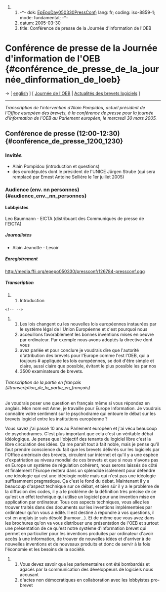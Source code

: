 1.  1.  -\*- dok:
        [EpEpoDay050330PressConf](EpEpoDay050330PressConf "wikilink");
        lang: fr; coding: iso-8859-1; mode: fundamental; -\*-
    2.  datum: 2005-03-30
    3.  title: Conférence de presse de la Journée d\'information de
        l\'OEB

# Conférence de presse de la Journée d\'information de l\'OEB {#conférence_de_presse_de_la_journée_dinformation_de_loeb}

-\> \[ [ english](EpEpoDay050330PressConfEn "wikilink") \] \[ [ Journée
de l\'OEB](EpEpoDay05>Fr "wikilink") \| [ Actualités des brevets
logiciels](SwpatcninoFr "wikilink") \]

------------------------------------------------------------------------

*Transcription de l\'intervention d\'Alain Pompidou, actuel président de
l\'Office européen des brevets, à la conférence de presse pour la
journée d\'information de l\'OEB au Parlement européen, le mercredi 30
mars 2005.*

## Conférence de presse (12:00-12:30) {#conférence_de_presse_1200_1230}

### Invités

-   Alain Pompidou (introduction et questions)
-   des eurodéputés dont le président de l\'UNICE Jürgen Strube (qui
    sera remplacé par Ernest Antoine Sellière le 1er juillet 2005)

### Audience (env. nn personnes) {#audience_env._nn_personnes}

#### Lobbyistes

Leo Baumnann - EICTA (distribuant des Communiqués de presse de l\'EICTA)

##### Journalistes

-   Alain Jeanotte - Lesoir

##### Enregistrement

<http://media.ffii.org/epepo050330/pressconf/126784-pressconf.ogg>

##### Transcription

1.  1.  Introduction

```{=html}
<!-- -->
```
1.  1.  Les lois changent ou les nouvelles lois européennes instaurées
        par le système légal de l\'Union Européenne et c\'est pourquoi
        nous
    2.  acceuillons favorablement les bonnes inventions mises en oeuvre
        par ordinateur. Par exemple nous avons adoptés la directive dont
        vous
    3.  avez parlée et pour conclure je voudrais dire que l\'autorité
        d\'attribution des brevets pour l\'Europe comme l\'est l\'OEB,
        qui a toujours \# appliquée les lois européennes, se doit
        d\'être simple et claire, aussi claire que possible, évitant le
        plus possible les par nos
    4.  3500 examinateurs de brevets.

###### Transcription de la partie en français {#transcription_de_la_partie_en_français}

Je voudrais poser une question en français même si vous répondez en
anglais. Mon nom est Anne, je travaille pour Europe Information. Je
voudrais connaître votre sentiment sur le psychodrame qui entoure le
débat sur les brevets logiciel entre les institutions européenne ?

Vous savez j\'ai passé 10 ans au Parlement européen et j\'ai vécu
beaucoup de psychodrames. C\'est plus important que cela c\'est un
véritable débat idéologique. Je pense que l\'objectif des tenants du
logiciel libre c\'est la libre circulation des idées. Ça me paraît tout
à fait noble, mais je pense qu\'il faut prendre conscience du fait que
les brevets délivrés sur les logiciels par l\'Office américain des
brevets, circulent sur internet et qu\'il y a une espèce d\'expatriation
au niveau mondial de ces brevets et que si nous n\'avons pas en Europe
un système de régulation cohérent, nous serons laissés de côté et
finalement l\'Europe restera dans un splendide isolement pour défendre
une idéologie qui est une idéologie noble mais qui n\'est pas une
idéologie suffisamment pragmatique. Ça c\'est le fond du débat.
Maintenant il y a beaucoup d\'aspect technique sur ce débat, et bien sûr
il y a le problème de la diffusion des codes, il y a le problème de la
définition très précise de ce qu\'est un effet technique qui utilise un
logiciel pour une invention mise en application par ordinateur. Tous ces
aspects techniques, vous allez les trouver traités dans des documents
sur les inventions implémentées par ordinateur qu\'on vous a édité. Il
est destiné à repondre à vos questions, il est en anglais je suis désolé
(humour\...). Et de même que vous avez dans les brochures qu\'on va vous
distribuer une présentation de l\'OEB et surtout une présentation de ce
qu\'est notre système d\'information brevet qui permet en particulier
pour les inventions produites par ordinateur d\'avoir accès à une
information, de trouver de nouvelles idées et d\'arriver à de nouvelles
inventions et de nouveaux produits et donc de servir à la fois
l\'économie et les besoins de la société.

1.  1.  Vous devez savoir que les parlementaires ont été bombardés et
        agacés par la communication des développeurs de logiciels nous
        accusant
    2.  d\'actes non démocratiques en collaboration avec les lobbyistes
        pro-brevet
